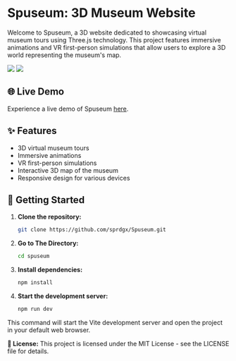 
# Spuseum: 3D Museum Website

Welcome to Spuseum, a 3D website dedicated to showcasing virtual museum tours using Three.js technology. This project features immersive animations and VR first-person simulations that allow users to explore a 3D world representing the museum's map.
 
 ![](https://github.com/sprdgx/WebGifs/raw/main/Spuseum.gif)
 ![](https://github.com/sprdgx/WebGifs/raw/main/Spuseum2.gif)

## 🌐 Live Demo

Experience a live demo of Spuseum [here](https://spuseum.vercel.app).

## ✨ Features

- 3D virtual museum tours
- Immersive animations
- VR first-person simulations
- Interactive 3D map of the museum
- Responsive design for various devices

## 🚀 Getting Started

1. **Clone the repository:**

   ```bash
   git clone https://github.com/sprdgx/Spuseum.git

2. **Go to The Directory:**
   
   ```bash
   cd spuseum
   
3. **Install dependencies:**

   ```bash   
   npm install

4. **Start the development server:**

   ```bash
   npm run dev

This command will start the Vite development server and open the project in your default web browser.

**📄 License:**
This project is licensed under the MIT License - see the LICENSE file for details.
